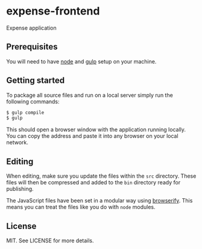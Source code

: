 # expense-frontend

Expense application

## Prerequisites

You will need to have [node][node] and [gulp][gulp] setup on your machine.

## Getting started

To package all source files and run on a local server simply run the following commands:

```sh
$ gulp compile
$ gulp
```

This should open a browser window with the application running locally. You can copy the address and paste it into any browser on your local network.

## Editing

When editing, make sure you update the files within the `src` directory. These files will then be compressed and added to the `bin` directory ready for publishing.

The JavaScript files have been set in a modular way using [browserify][browserify]. This means you can treat the files like you do with `node` modules.

[node]:       http://nodejs.org/
[gulp]:       http://gulpjs.com/
[browserify]: http://browserify.org/

## License

MIT. See LICENSE for more details.

